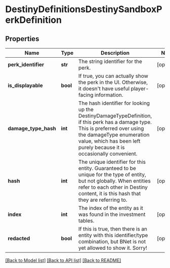 # DestinyDefinitionsDestinySandboxPerkDefinition

## Properties
Name | Type | Description | Notes
------------ | ------------- | ------------- | -------------
**perk_identifier** | **str** | The string identifier for the perk. | [optional] 
**is_displayable** | **bool** | If true, you can actually show the perk in the UI.  Otherwise, it doesn&#39;t  have useful player-facing information. | [optional] 
**damage_type_hash** | **int** | The hash identifier for looking up the DestinyDamageTypeDefinition, if this perk has a damage type.    This is preferred over using the damageType enumeration value, which has been left purely because it is  occasionally convenient. | [optional] 
**hash** | **int** | The unique identifier for this entity.  Guaranteed to be unique for the type of entity, but not globally.    When entities refer to each other in Destiny content, it is this hash that they are referring to. | [optional] 
**index** | **int** | The index of the entity as it was found in the investment tables. | [optional] 
**redacted** | **bool** | If this is true, then there is an entity with this identifier/type combination, but BNet is  not yet allowed to show it.  Sorry! | [optional] 

[[Back to Model list]](../README.md#documentation-for-models) [[Back to API list]](../README.md#documentation-for-api-endpoints) [[Back to README]](../README.md)


